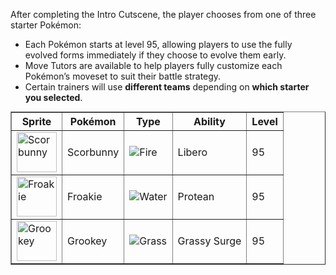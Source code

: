 After completing the Intro Cutscene, the player chooses from one of three starter Pokémon:

- Each Pokémon starts at level 95, allowing players to use the fully evolved forms immediately if they choose to evolve them early.
- Move Tutors are available to help players fully customize each Pokémon’s moveset to suit their battle strategy.
- Certain trainers will use **different teams** depending on **which starter you selected**.


<div style="text-align: center;">
  <table border="1" cellspacing="0" cellpadding="8" style="margin: auto;">
    <tr>
      <th>Sprite</th>
      <th>Pokémon</th>
      <th>Type</th>
      <th>Ability</th>
      <th>Level</th>
    </tr>
    <tr>
      <td><img src="https://i.imgur.com/hbBdwWd.png" alt="Scorbunny" width="64"></td>
      <td>Scorbunny</td>
      <td><img src="https://i.imgur.com/4vRBPb5.gif" alt="Fire"></td>
      <td>Libero</td>
      <td>95</td>
    </tr>
    <tr>
      <td><img src="https://i.imgur.com/2uzykV2.png" alt="Froakie" width="64"></td>
      <td>Froakie</td>
      <td><img src="https://i.imgur.com/lnOOfRC.gif" alt="Water"></td>
      <td>Protean</td>
      <td>95</td>
    </tr>
    <tr>
      <td><img src="https://i.imgur.com/VUlOZql.png" alt="Grookey" width="64"></td>
      <td>Grookey</td>
      <td><img src="https://i.imgur.com/XMbhz2L.gif" alt="Grass"></td>
      <td>Grassy Surge</td>
      <td>95</td>
    </tr>
  </table>
</div>



